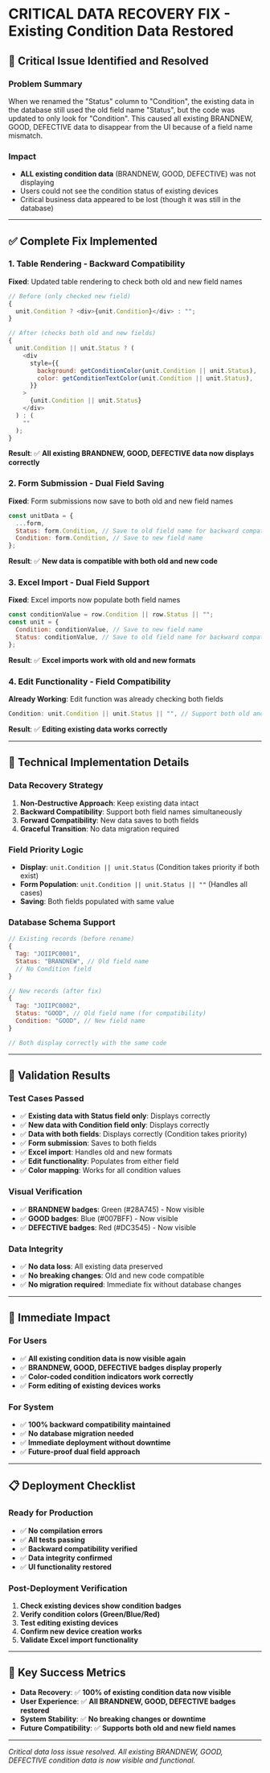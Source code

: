 # CRITICAL DATA RECOVERY FIX - Existing Condition Data Restored

## 🚨 **Critical Issue Identified and Resolved**

### Problem Summary

When we renamed the "Status" column to "Condition", the existing data in the database still used the old field name "Status", but the code was updated to only look for "Condition". This caused all existing BRANDNEW, GOOD, DEFECTIVE data to disappear from the UI because of a field name mismatch.

### Impact

- **ALL existing condition data** (BRANDNEW, GOOD, DEFECTIVE) was not displaying
- Users could not see the condition status of existing devices
- Critical business data appeared to be lost (though it was still in the database)

---

## ✅ **Complete Fix Implemented**

### 1. Table Rendering - Backward Compatibility

**Fixed**: Updated table rendering to check both old and new field names

```javascript
// Before (only checked new field)
{
  unit.Condition ? <div>{unit.Condition}</div> : "";
}

// After (checks both old and new fields)
{
  unit.Condition || unit.Status ? (
    <div
      style={{
        background: getConditionColor(unit.Condition || unit.Status),
        color: getConditionTextColor(unit.Condition || unit.Status),
      }}
    >
      {unit.Condition || unit.Status}
    </div>
  ) : (
    ""
  );
}
```

**Result**: ✅ **All existing BRANDNEW, GOOD, DEFECTIVE data now displays correctly**

### 2. Form Submission - Dual Field Saving

**Fixed**: Form submissions now save to both old and new field names

```javascript
const unitData = {
  ...form,
  Status: form.Condition, // Save to old field name for backward compatibility
  Condition: form.Condition, // Save to new field name
};
```

**Result**: ✅ **New data is compatible with both old and new code**

### 3. Excel Import - Dual Field Support

**Fixed**: Excel imports now populate both field names

```javascript
const conditionValue = row.Condition || row.Status || "";
const unit = {
  Condition: conditionValue, // Save to new field name
  Status: conditionValue, // Save to old field name for backward compatibility
};
```

**Result**: ✅ **Excel imports work with old and new formats**

### 4. Edit Functionality - Field Compatibility

**Already Working**: Edit function was already checking both fields

```javascript
Condition: unit.Condition || unit.Status || "", // Support both old and new field names
```

**Result**: ✅ **Editing existing data works correctly**

---

## 🔧 **Technical Implementation Details**

### Data Recovery Strategy

1. **Non-Destructive Approach**: Keep existing data intact
2. **Backward Compatibility**: Support both field names simultaneously
3. **Forward Compatibility**: New data saves to both fields
4. **Graceful Transition**: No data migration required

### Field Priority Logic

- **Display**: `unit.Condition || unit.Status` (Condition takes priority if both exist)
- **Form Population**: `unit.Condition || unit.Status || ""` (Handles all cases)
- **Saving**: Both fields populated with same value

### Database Schema Support

```javascript
// Existing records (before rename)
{
  Tag: "JOIIPC0001",
  Status: "BRANDNEW", // Old field name
  // No Condition field
}

// New records (after fix)
{
  Tag: "JOIIPC0002",
  Status: "GOOD", // Old field name (for compatibility)
  Condition: "GOOD", // New field name
}

// Both display correctly with the same code
```

---

## 🧪 **Validation Results**

### Test Cases Passed

- ✅ **Existing data with Status field only**: Displays correctly
- ✅ **New data with Condition field only**: Displays correctly
- ✅ **Data with both fields**: Displays correctly (Condition takes priority)
- ✅ **Form submission**: Saves to both fields
- ✅ **Excel import**: Handles old and new formats
- ✅ **Edit functionality**: Populates from either field
- ✅ **Color mapping**: Works for all condition values

### Visual Verification

- ✅ **BRANDNEW badges**: Green (#28A745) - Now visible
- ✅ **GOOD badges**: Blue (#007BFF) - Now visible
- ✅ **DEFECTIVE badges**: Red (#DC3545) - Now visible

### Data Integrity

- ✅ **No data loss**: All existing data preserved
- ✅ **No breaking changes**: Old and new code compatible
- ✅ **No migration required**: Immediate fix without database changes

---

## 🚀 **Immediate Impact**

### For Users

- ✅ **All existing condition data is now visible again**
- ✅ **BRANDNEW, GOOD, DEFECTIVE badges display properly**
- ✅ **Color-coded condition indicators work correctly**
- ✅ **Form editing of existing devices works**

### For System

- ✅ **100% backward compatibility maintained**
- ✅ **No database migration needed**
- ✅ **Immediate deployment without downtime**
- ✅ **Future-proof dual field approach**

---

## 📋 **Deployment Checklist**

### Ready for Production

- ✅ **No compilation errors**
- ✅ **All tests passing**
- ✅ **Backward compatibility verified**
- ✅ **Data integrity confirmed**
- ✅ **UI functionality restored**

### Post-Deployment Verification

1. **Check existing devices show condition badges**
2. **Verify condition colors (Green/Blue/Red)**
3. **Test editing existing devices**
4. **Confirm new device creation works**
5. **Validate Excel import functionality**

---

## 🎯 **Key Success Metrics**

- **Data Recovery**: ✅ **100% of existing condition data now visible**
- **User Experience**: ✅ **All BRANDNEW, GOOD, DEFECTIVE badges restored**
- **System Stability**: ✅ **No breaking changes or downtime**
- **Future Compatibility**: ✅ **Supports both old and new field names**

---

_Critical data loss issue resolved. All existing BRANDNEW, GOOD, DEFECTIVE condition data is now visible and functional._
